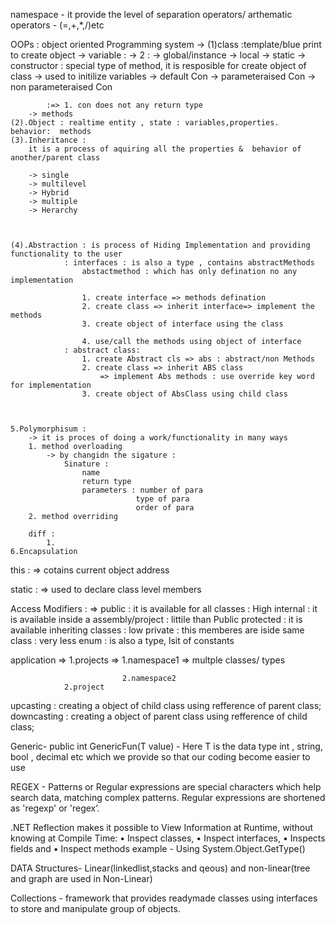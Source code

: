 namespace - it provide the level of separation
operators/ arthematic operators - (=,+,*,/)etc


OOPs : object oriented Programming system
	-> 
	(1)class  :template/blue print to create object
		-> variable : 
			-> 2 :	-> global/instance
					-> local
					-> static
		-> constructor : special type of method, 
						it is resposible for create object of class
						-> used to initilize variables
			->	default Con
			->	parameteraised Con
			->	non parameteraised Con

			:=> 1. con does not any return type
		-> methods
	(2).Object : realtime entity , state : variables,properties.   behavior:  methods
	(3).Inheritance : 
		it is a process of aquiring all the properties &  behavior of another/parent class 

		-> single
		-> multilevel
		-> Hybrid
		-> multiple
		-> Herarchy



	(4).Abstraction : is process of Hiding Implementation and providing functionality to the user
				: interfaces : is also a type , contains abstractMethods
					abstactmethod : which has only defination no any implementation

					1. create interface => methods defination
					2. create class => inherit interface=> implement the methods
					3. create object of interface using the class

					4. use/call the methods using object of interface
				: abstract class:
					1. create Abstract cls => abs : abstract/non Methods
					2. create class => inherit ABS class 
						=> implement Abs methods : use override key word for implementation 
					3. create object of AbsClass using child class


				
	5.Polymorphisum : 
		-> it is proces of doing a work/functionality in many ways
		1. method overloading
			-> by changidn the sigature : 
				Sinature : 
					name
					return type
					parameters : number of para
								type of para
								order of para
		2. method overriding 

		diff : 
			1. 
	6.Encapsulation

this : => cotains current object address

static : => used to declare class level members

Access Modifiers : => 
	public : it is available for all classes              : High
	internal : it is available inside a assembly/project  : littile than Public
	protected : it is available inheriting classes		  : low
	private : this memberes are iside same class		  : very less
enum : is also a type, lsit of constants

application => 1.projects => 1.namespace1 => multple classes/ types
		
							 2.namespace2
				2.project 
upcasting : 
	creating a object of child class using refference of parent class;
downcasting : 
	creating a object of parent class using refference of child class;
	
	
	



Generic-
	public int GenericFun<T>(T value)  -   Here T is the data type int , string, bool , decimal etc which we provide so that our coding become easier to use
	
	
	
	
	
REGEX - Patterns or Regular expressions are special characters which help search data, matching complex patterns.
Regular expressions are shortened as 'regexp' or 'regex’.	

.NET Reflection makes it possible to View Information at Runtime, without knowing at Compile Time:
• Inspect classes,
• Inspect interfaces,
• Inspects fields and
• Inspect methods
example - Using System.Object.GetType()


DATA Structures- Linear(linkedlist,stacks and qeous) and non-linear(tree and graph are used in Non-Linear)

Collections - framework that provides readymade classes
using interfaces to store and manipulate group of objects.

	
